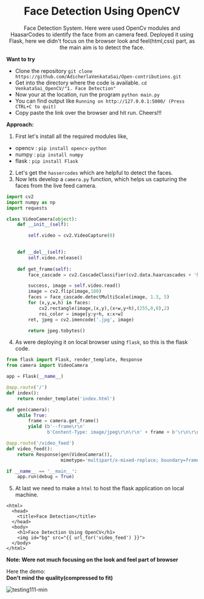 
<h1 align="center">Face Detection Using OpenCV</h1>   
<p align="center">Face Detection System. Here were used OpenCv modules and HaasarCodes to identify the face from an camera feed. Deployed it using Flask, here we didn't focus on the browser look and feel(html,css) part, as the main aim is to detect the face.</p>

**Want to try**
-  Clone the repository `git clone https://github.com/AdicherlaVenkataSai/Open-contributions.git`
-  Get into the directory where the code is available. `cd VenkataSai_OpenCV/"1. Face Detection"`
-  Now your at the location, run the program `python main.py`
-  You can find output like `Running on http://127.0.0.1:5000/ (Press CTRL+C to quit)`
-  Copy paste the link over the browser and hit run.  Cheers!!! 

**Approach:**     
1. First let's install all the required modules like,
-  opencv : `pip install opencv-python`
-  numpy  : `pip install numpy`
-  flask  : `pip install Flask`
2. Let's get the `hassercodes` which are helpful to detect the faces.
3. Now lets develop a `camera.py` function, which helps us capturing the faces from the live feed camera.
```python
import cv2
import numpy as np
import requests

class VideoCamera(object):
    def __init__(self):

        self.video = cv2.VideoCapture(0)

    
    def __del__(self):
        self.video.release()
    
    def get_frame(self):
        face_cascade = cv2.CascadeClassifier(cv2.data.haarcascades + 'haarcascade_frontalface_default.xml')

        success, image = self.video.read()
        image = cv2.flip(image,180)
        faces = face_cascade.detectMultiScale(image, 1.3, 5)
        for (x,y,w,h) in faces:
            cv2.rectangle(image,(x,y),(x+w,y+h),(255,0,0),2)
            roi_color = image[y:y+h, x:x+w]
        ret, jpeg = cv2.imencode('.jpg', image)

        return jpeg.tobytes()

```
4. As were deploying it on local browser using `flask`, so this is the flask code.
```python
from flask import Flask, render_template, Response
from camera import VideoCamera

app = Flask(__name__)

@app.route('/')
def index():
    return render_template('index.html')

def gen(camera):
    while True:
        frame = camera.get_frame()
        yield (b'--frame\r\n'
               b'Content-Type: image/jpeg\r\n\r\n' + frame + b'\r\n\r\n')

@app.route('/video_feed')
def video_feed():
    return Response(gen(VideoCamera()),
                    mimetype='multipart/x-mixed-replace; boundary=frame')

if __name__ == '__main__':
    app.run(debug = True)

```
5. At last we need to make a `html` to host the flask application on local machine.
```
<html>
  <head>
    <title>Face Detection</title>
  </head>
  <body>
    <h1>Face Detection Using OpenCV</h1>
    <img id="bg" src="{{ url_for('video_feed') }}">
  </body>
</html>
```
**Note: Were not much focusing on the look and feel part of browser**


Here the demo:    
**Don't mind the quality(compressed to fit)**

![testing111-min](https://user-images.githubusercontent.com/26376075/93674954-68181280-fac9-11ea-9334-bc0765f2389c.gif)
